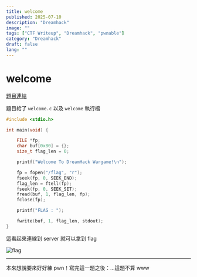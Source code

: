```yaml
---
title: welcome
published: 2025-07-10
description: "Dreamhack"
image: ""
tags: ["CTF Writeup", "Dreamhack", "pwnable"]
category: "Dreamhack"
draft: false
lang: ""
---
```


# welcome

[題目連結](https://dreamhack.io/wargame/challenges/27)

題目給了 `welcome.c` 以及 `welcome` 執行檔

```c
#include <stdio.h>

int main(void) {

    FILE *fp;
    char buf[0x80] = {};
    size_t flag_len = 0;

    printf("Welcome To DreamHack Wargame!\n");

    fp = fopen("/flag", "r");
    fseek(fp, 0, SEEK_END);
    flag_len = ftell(fp);
    fseek(fp, 0, SEEK_SET);
    fread(buf, 1, flag_len, fp);
    fclose(fp);

    printf("FLAG : ");

    fwrite(buf, 1, flag_len, stdout);
}
```

這看起來連線到 server 就可以拿到 flag

![flag](/assets/dreamhack/pwn_welcome/image-1.png)

---

本來想說要來好好練 pwn！寫完這一題之後：...這題不算 www
